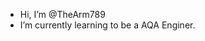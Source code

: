 - Hi, I’m @TheArm789
- I’m currently learning to be a AQA Enginer.



<!---
TheArm789/TheArm789 is a ✨ special ✨ repository because its `README.md` (this file) appears on your GitHub profile.
You can click the Preview link to take a look at your changes.
--->

